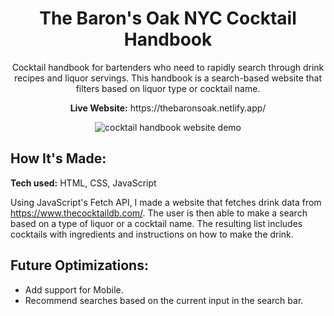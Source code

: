 <div align="center">
  <h1>The Baron's Oak NYC Cocktail Handbook</h1>
  <p>Cocktail handbook for bartenders who need to rapidly search through drink recipes and liquor servings. This handbook is a search-based website that filters based on liquor type or cocktail name.</p>
  <p><b>Live Website:</b> https://thebaronsoak.netlify.app/</p>
</div>

<div align="center">
  <img src="https://user-images.githubusercontent.com/77141303/169154657-e3b75ad8-5480-48b9-93ca-fda2b3ef9443.gif" alt="cocktail handbook website demo">
</div>


## How It's Made:

**Tech used:** HTML, CSS, JavaScript

Using JavaScript's Fetch API, I made a website that fetches drink data from https://www.thecocktaildb.com/. The user is then able to make a search based on a type of liquor or a cocktail name. The resulting list includes cocktails with ingredients and instructions on how to make the drink. 

## Future Optimizations:

<ul>
  <li>Add support for Mobile.</li>
  <li>Recommend searches based on the current input in the search bar.</li>
</ul>
